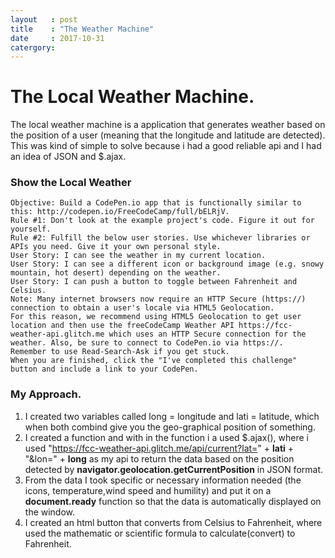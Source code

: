 ```yaml
---
layout   : post
title    : "The Weather Machine"
date     : 2017-10-31
catergory:
---
```


# The Local Weather Machine.

The local weather machine is a application that generates weather based on the position of a user (meaning that the longitude and latitude are detected).
This was kind of simple to solve because i had a good reliable api and I had an idea of JSON and $.ajax.

### Show the Local Weather 

    Objective: Build a CodePen.io app that is functionally similar to this: http://codepen.io/FreeCodeCamp/full/bELRjV.
    Rule #1: Don't look at the example project's code. Figure it out for yourself.
    Rule #2: Fulfill the below user stories. Use whichever libraries or APIs you need. Give it your own personal style.
    User Story: I can see the weather in my current location.
    User Story: I can see a different icon or background image (e.g. snowy mountain, hot desert) depending on the weather.
    User Story: I can push a button to toggle between Fahrenheit and Celsius.
    Note: Many internet browsers now require an HTTP Secure (https://) connection to obtain a user's locale via HTML5 Geolocation. 
    For this reason, we recommend using HTML5 Geolocation to get user location and then use the freeCodeCamp Weather API https://fcc-weather-api.glitch.me which uses an HTTP Secure connection for the weather. Also, be sure to connect to CodePen.io via https://.
    Remember to use Read-Search-Ask if you get stuck.
    When you are finished, click the "I've completed this challenge" button and include a link to your CodePen.
  
### My Approach.

1. I created two variables called long = longitude and lati = latitude, which when both combind give you the geo-graphical position of something.
2. I created a function and with in the function i a used $.ajax(), where i used "https://fcc-weather-api.glitch.me/api/current?lat=" + **lati** + "&lon=" + **long** as my api
    to return the data based on the position detected by **navigator.geolocation.getCurrentPosition** in JSON format.
3. From the data I took specific or necessary information needed (the icons, temperature,wind speed and humility) and put it on a **document.ready** function so that the data is automatically displayed on the window. 
4. I created an html button that converts from Celsius to Fahrenheit, where used the mathematic or scientific formula to calculate(convert) to Fahrenheit.